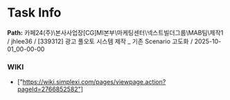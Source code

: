# Task Info

**Path:** 카페24(주)\본사사업장\[CG]MI본부\마케팅센터\넥스트빌더그룹\MAB팀\제작1 / jhlee36 / [339312] 광고 풀오토 시스템 제작 _ 기존 Scenario 고도화 / 2025-10-01_00-00-00

### WIKI
- ["https://wiki.simplexi.com/pages/viewpage.action?pageId=2766852582"]

